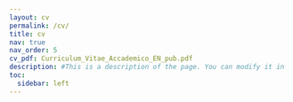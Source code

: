 ```yaml
---
layout: cv
permalink: /cv/
title: cv
nav: true
nav_order: 5
cv_pdf: Curriculum_Vitae_Accademico_EN_pub.pdf
description: #This is a description of the page. You can modify it in '_pages/cv.md'. You can also change or remove the top pdf download button.
toc:
  sidebar: left
---
```


